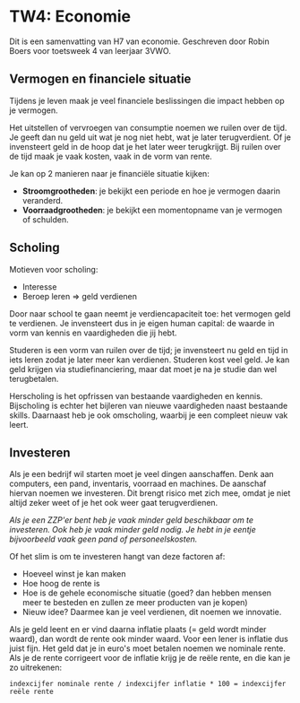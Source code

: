 # TW4: Economie

Dit is een samenvatting van H7 van economie. Geschreven door Robin Boers voor toetsweek 4 van leerjaar 3VWO.

## Vermogen en financiele situatie

Tijdens je leven maak je veel financiele beslissingen die impact hebben op je vermogen.

Het uitstellen of vervroegen van consumptie noemen we ruilen over de tijd. Je geeft dan nu geld uit wat je nog niet hebt, wat je later terugverdient. Of je invensteert geld in de hoop dat je het later weer terugkrijgt. Bij ruilen over de tijd maak je vaak kosten, vaak in de vorm van rente.

Je kan op 2 manieren naar je financiële situatie kijken:

- **Stroomgrootheden**: je bekijkt een periode en hoe je vermogen daarin veranderd.
- **Voorraadgrootheden**: je bekijkt een momentopname van je vermogen of schulden.

## Scholing

Motieven voor scholing:

- Interesse
- Beroep leren => geld verdienen

Door naar school te gaan neemt je verdiencapaciteit toe: het vermogen geld te verdienen. Je invensteert dus in je eigen human capital: de waarde in vorm van kennis en vaardigheden die jij hebt.

Studeren is een vorm van ruilen over de tijd; je invensteert nu geld en tijd in iets leren zodat je later meer kan verdienen. Studeren kost veel geld. Je kan geld krijgen via studiefinanciering, maar dat moet je na je studie dan wel terugbetalen.

Herscholing is het opfrissen van bestaande vaardigheden en kennis. Bijscholing is echter het bijleren van nieuwe vaardigheden naast bestaande skills. Daarnaast heb je ook omscholing, waarbij je een compleet nieuw vak leert.

## Investeren

Als je een bedrijf wil starten moet je veel dingen aanschaffen. Denk aan computers, een pand, inventaris, voorraad en machines. De aanschaf hiervan noemen we investeren. Dit brengt risico met zich mee, omdat je niet altijd zeker weet of je het ook weer gaat terugverdienen.

_Als je een ZZP'er bent heb je vaak minder geld beschikbaar om te investeren. Ook heb je vaak minder geld nodig. Je hebt in je eentje bijvoorbeeld vaak geen pand of personeelskosten._

Of het slim is om te investeren hangt van deze factoren af:

- Hoeveel winst je kan maken
- Hoe hoog de rente is
- Hoe is de gehele economische situatie (goed? dan hebben mensen meer te besteden en zullen ze meer producten van je kopen)
- Nieuw idee? Daarmee kan je veel verdienen, dit noemen we innovatie.

Als je geld leent en er vind daarna inflatie plaats (= geld wordt minder waard), dan wordt de rente ook minder waard. Voor een lener is inflatie dus juist fijn. Het geld dat je in euro's moet betalen noemen we nominale rente. Als je de rente corrigeert voor de inflatie krijg je de reële rente, en die kan je zo uitrekenen:

```text
indexcijfer nominale rente / indexcijfer inflatie * 100 = indexcijfer reële rente
```

